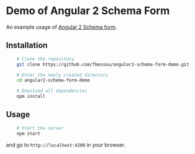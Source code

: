 # Demo of Angular 2 Schema Form

An example usage of [Angular 2 Schema form](https://github.com/makinacorpus/angular2-schema-form).

## Installation

```bash
	# Clone the repository
	git clone https://github.com/fbessou/angular2-schema-form-demo.git

	# Enter the newly created directory
	cd angular2-schema-form-demo

	# Download all dependencies
	npm install
```

## Usage

```bash
	# Start the server
	npm start
```

and go to `http://localhost:4200` in your browser.
